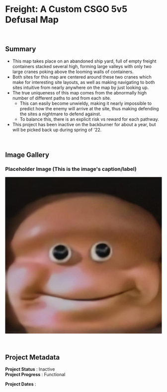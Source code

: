 # Freight: A Custom CSGO 5v5 Defusal Map 

<br>

## Summary
 - This map takes place on an abandoned ship yard, full of empty freight containers stacked several high, forming large valleys with only two large cranes poking above the looming walls of containers.  
 - Both sites for this map are centered around these two cranes which make for interesting site layouts, as well as making navigating to both sites intuitive from nearly anywhere on the map by just looking up. 
 - The true uniqueness of this map comes from the abnormally high number of different paths to and from each site. 
   - This can easily become unwieldy, making it nearly impossible to predict how the enemy will arrive at the site, thus making defending the sites a nightmare to defend against.
   - To balance this, there is an explicit risk vs reward for each pathway.
 - This project has been inactive on the backburner for about a year, but will be picked back up during spring of '22.    

<br>

## Image Gallery

### Placeholder Image (This is the image's caption/label)
![Please end my suffering... (This is the image's alt text)](https://github.com/a-dubs/github-project-template/blob/master/image_gallery/Please%20replace%20me%20I%20am%20begging%20you.jpg)
<br>

<!-- 
### (This is the image's caption/label)
![(This is the image's alt text)](full_http_path_to_image)
<br> 
-->

<br>

## Project Metadata

**Project Status** : Inactive   
**Project Progress** : Functional

**Project Dates** : 

